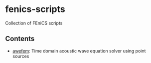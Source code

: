 # fenics-scripts
Collection of FEniCS scripts

Contents
-------

* [awefem](awefem/): Time domain acoustic wave equation solver using point sources
